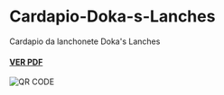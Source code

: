 # Cardapio-Doka-s-Lanches
Cardapio da lanchonete Doka's Lanches

#### [VER PDF](https://docdro.id/4ypFOpQ)
![QR CODE](https://imgur.com/oPSShWr)
